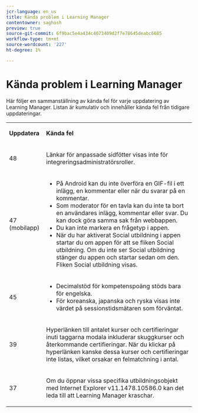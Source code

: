```yaml
---
jcr-language: en_us
title: Kända problem i Learning Manager
contentowner: saghosh
preview: true
source-git-commit: 6f9bac5e4a434c4073409d2f7e78645deabc6685
workflow-type: tm+mt
source-wordcount: '227'
ht-degree: 1%

---
```




# Kända problem i Learning Manager

Här följer en sammanställning av kända fel för varje uppdatering av Learning Manager. Listan är kumulativ och innehåller kända fel från tidigare uppdateringar.

<table> 
 <tbody>
  <tr> 
   <td><p><b>Uppdatera</b></p></td> 
   <td><p><b>Kända fel</b></p></td> 
  </tr> 
  <tr> 
   <td><p>48</p></td> 
   <td><p>Länkar för anpassade sidfötter visas inte för integreringsadministratörsroller.</p></td> 
  </tr> 
  <tr> 
   <td><p>47 (mobilapp)</p></td> 
   <td><p> </p> 
    <ul> 
     <li>På Android kan du inte överföra en GIF-fil i ett inlägg, en kommentar eller när du svarar på en kommentar.</li> 
     <li>Som moderator för en tavla kan du inte ta bort en användares inlägg, kommentar eller svar. Du kan dock göra samma sak från webbappen.</li> 
     <li>Du kan inte markera en frågetyp i appen.</li> 
     <li>När du har aktiverat Social utbildning i appen startar du om appen för att se fliken Social utbildning. Om du inte ser Social utbildning stänger du appen och startar sedan om den. Fliken Social utbildning visas.</li> 
    </ul><p></p></td> 
  </tr> 
  <tr> 
   <td><p>45</p></td> 
   <td><p> </p> 
    <ul> 
     <li>Decimalstöd för kompetenspoäng stöds bara för engelska.</li> 
     <li>För koreanska, japanska och ryska visas inte värdet på sessionstidsmätaren som förväntat.</li> 
    </ul><p></p></td> 
  </tr> 
  <tr> 
   <td><p>39</p></td> 
   <td><p>Hyperlänken till antalet kurser och certifieringar inuti taggarna modala inkluderar skuggkurser och återkommande certifieringar. När du klickar på hyperlänken kanske dessa kurser och certifieringar inte listas, vilket orsakar en felmatchning i antal.</p></td> 
  </tr> 
  <tr> 
   <td><p>37</p></td> 
   <td><p>Om du öppnar vissa specifika utbildningsobjekt med Internet Explorer v11.1478.10586.0 kan det leda till att Learning Manager kraschar.</p></td> 
  </tr> 
 </tbody>
</table>

